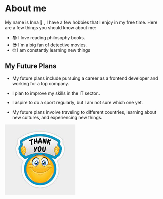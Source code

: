 # About me

My name is Inna 👋 , I have a few hobbies that I enjoy in my free time. Here are
a few things you should know about me:

- :books: I love reading philosophy books.
- :sunglasses: I'm a big fan of detective movies.
- :nerd_face: I am constantly learning new things

## My Future Plans

- My future plans include pursuing a career as a frontend developer and working
  for a top company.

- I plan to improve my skills in the IT sector..

- I aspire to do a sport regularly, but I am not sure which one yet.

- My future plans involve traveling to different countries, learning about new
  cultures, and experiencing new things.

![Emoji](/student-bios/img/emoji.jpeg)

